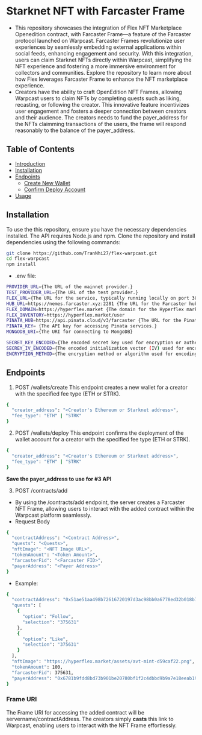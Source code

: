 # Starknet NFT with Farcaster Frame

- This repository showcases the integration of Flex NFT Marketplace Openedition contract, with Farcaster Frame—a feature of the Farcaster protocol launched on Warpcast. Farcaster Frames revolutionize user experiences by seamlessly embedding external applications within social feeds, enhancing engagement and security. With this integration, users can claim Starknet NFTs directly within Warpcast, simplifying the NFT experience and fostering a more immersive environment for collectors and communities. Explore the repository to learn more about how Flex leverages Farcaster Frame to enhance the NFT marketplace experience.
- Creators have the ability to craft OpenEdition NFT Frames, allowing Warpcast users to claim NFTs by completing quests such as liking, recasting, or following the creator. This innovative feature incentivizes user engagement and fosters a deeper connection between creators and their audience. The creators needs to fund the payer_address for the NFTs claimming transactions of the users, the frame will respond reasonably to the balance of the payer_address.
## Table of Contents
- [Introduction](#starknet-nft-with-farcaster-frame)
- [Installation](#installation)
- [Endpoints](#endpoints)
  - [Create New Wallet](#create-new-wallet)
  - [Confirm Deploy Account](#confirm-deploy-account)
- [Usage](#usage)


## Installation

To use the this repository, ensure you have the necessary dependencies installed. The API requires Node.js and npm. Clone the repository and install dependencies using the following commands:

```bash
git clone https://github.com/TranNhi27/flex-warpcast.git
cd flex-warpcast
npm install
```
- .env file:
```bash
PROVIDER_URL={The URL of the mainnet provider.}
TEST_PROVIDER_URL={The URL of the test provider.}
FLEX_URL={The URL for the service, typically running locally on port 3000.}
HUB_URL=https://nemes.farcaster.xyz:2281 {The URL for the Farcaster hub service, used for interaction with Farcaster Hub}
FLEX_DOMAIN=https://hyperflex.market {The domain for the Hyperflex marketplace, where NFTs are traded.}
FLEX_INVENTORY=https://hyperflex.market/user 
PINATA_HUB=https://api.pinata.cloud/v3/farcaster {The URL for the Pinata farcaster hub service}
PINATA_KEY= {The API key for accessing Pinata services.}
MONGODB_URI={The URI for connecting to MongoDB}

SECRET_KEY_ENCODED={The encoded secret key used for encryption or authentication.}
SECREY_IV_ENCODED={The encoded initialization vector (IV) used for encryption.}
ENCRYPTION_METHOD={The encryption method or algorithm used for encoding data.}

```
## Endpoints
1. POST /wallets/create
This endpoint creates a new wallet for a creator with the specified fee type (ETH or STRK).
```bash
{
  "creator_address": "<Creator's Ethereum or Starknet address>",
  "fee_type": "ETH" | "STRK"
}
```

2. POST /wallets/deploy
This endpoint confirms the deployment of the wallet account for a creator with the specified fee type (ETH or STRK).
```bash
{
  "creator_address": "<Creator's Ethereum or Starknet address>",
  "fee_type": "ETH" | "STRK"
}
```
**Save the payer_address to use for #3 API**

3. POST /contracts/add
- By using the /contracts/add endpoint, the server creates a Farcaster NFT Frame, allowing users to interact with the added contract within the Warpcast platform seamlessly.
- Request Body
```bash
{
  "contractAddress": "<Contract Address>",
  "quests": "<Quests>",
  "nftImage": "<NFT Image URL>",
  "tokenAmount": "<Token Amount>",
  "farcasterFid": "<Farcaster FID>",
  "payerAddress": "<Payer Address>"
}
```
- Example:
```bash
{
  "contractAddress": "0x51ae51aa498b72616720197d3ac98bb0a6778ed32b018b7b75154b2f90f23d6",
  "quests": [
    {
      "option": "Follow",
      "selection": "375631"
    },
    {
      "option": "Like",
      "selection": "375631"
    }
  ],
  "nftImage": "https://hyperflex.market/assets/avt-mint-d59caf22.png",
  "tokenAmount": 100,
  "farcasterFid": 375631,
  "payerAddress": "0x6781b9fdd8bd73b901be20780bf1f2c4dbbd9b9a7e18eeab197b38475a9c4c3"
}

```
### Frame URI
The Frame URI for accessing the added contract will be servername/contractAddress. The creators simply **casts** this link to Warpcast, enabling users to interact with the NFT Frame effortlessly.
 
